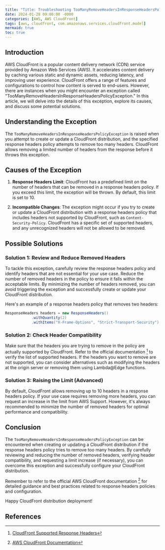 ```yaml
---
title: "Title: Troubleshooting TooManyRemoveHeadersInResponseHeadersPolicyException in AWS CloudFront"
date: 2024-01-28 09:00:00 -0000
categories: [AWS, AWS CloudFront]
tags: [aws, cloudfront, com.amazonaws.services.cloudfront.model]
mermaid: true
toc: true
---
```



## Introduction

AWS CloudFront is a popular content delivery network (CDN) service provided by Amazon Web Services (AWS). It accelerates content delivery by caching various static and dynamic assets, reducing latency, and improving user experience. CloudFront offers a range of features and configurations to control how content is served to end-users. However, there are instances when you might encounter an exception called "TooManyRemoveHeadersInResponseHeadersPolicyException." In this article, we will delve into the details of this exception, explore its causes, and discuss some potential solutions.

## Understanding the Exception

The `TooManyRemoveHeadersInResponseHeadersPolicyException` is raised when you attempt to create or update a CloudFront distribution, and the specified response headers policy attempts to remove too many headers. CloudFront allows removing a limited number of headers from the response before it throws this exception.

## Causes of the Exception

1. **Response Headers Limit**: CloudFront has a predefined limit on the number of headers that can be removed in a response headers policy. If you exceed this limit, the exception will be thrown. By default, this limit is set to 10.

2. **Incompatible Changes**: The exception might occur if you try to create or update a CloudFront distribution with a response headers policy that includes headers not supported by CloudFront, such as `Content-Security-Policy`. CloudFront has a specific set of supported headers, and any unrecognized headers will not be allowed to be removed.

## Possible Solutions

### Solution 1: Review and Reduce Removed Headers

To tackle this exception, carefully review the response headers policy and identify headers that are not essential for your use case. Reduce the number of removed headers in the policy to ensure it falls within the acceptable limits. By minimizing the number of headers removed, you can avoid triggering the exception and successfully create or update your CloudFront distribution.

Here's an example of a response headers policy that removes two headers:

```java
ResponseHeaders headers = new ResponseHeaders()
            .withQuantity(2)
            .withItems("X-Frame-Options", "Strict-Transport-Security");
```

### Solution 2: Check Header Compatibility

Make sure that the headers you are trying to remove in the policy are actually supported by CloudFront. Refer to the official documentation [^1^] to verify the list of supported headers. If the headers you want to remove are not supported, you can consider alternatives such as modifying the headers at the origin server or removing them using Lambda@Edge functions.

### Solution 3: Raising the Limit (Advanced)

By default, CloudFront allows removing up to 10 headers in a response headers policy. If your use case requires removing more headers, you can request an increase in the limit from AWS Support. However, it's always recommended to minimize the number of removed headers for optimal performance and compatibility.

## Conclusion

The `TooManyRemoveHeadersInResponseHeadersPolicyException` can be encountered when creating or updating a CloudFront distribution if the response headers policy tries to remove too many headers. By carefully reviewing and reducing the number of removed headers, verifying header compatibility, and requesting a limit increase (if necessary), you can overcome this exception and successfully configure your CloudFront distribution.

Remember to refer to the official AWS CloudFront documentation [^2^] for detailed guidance and best practices related to response headers policies and configuration.

Happy CloudFront distribution deployment!

## References
[^1^]: [CloudFront Supported Response Headers](https://docs.aws.amazon.com/AmazonCloudFront/latest/DeveloperGuide/header-caching.html#header-caching-web-avoid)
[^2^]: [AWS CloudFront Documentation](https://docs.aws.amazon.com/AmazonCloudFront/latest/DeveloperGuide/Welcome.html)